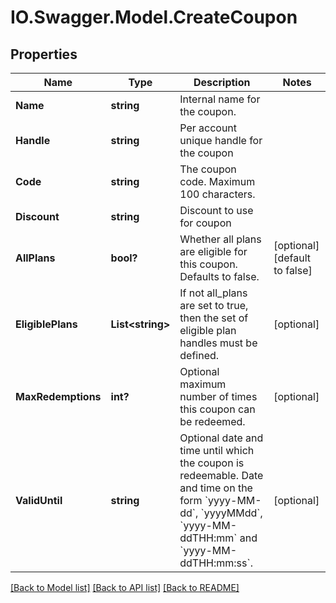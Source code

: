# IO.Swagger.Model.CreateCoupon
## Properties

Name | Type | Description | Notes
------------ | ------------- | ------------- | -------------
**Name** | **string** | Internal name for the coupon. | 
**Handle** | **string** | Per account unique handle for the coupon | 
**Code** | **string** | The coupon code. Maximum 100 characters. | 
**Discount** | **string** | Discount to use for coupon | 
**AllPlans** | **bool?** | Whether all plans are eligible for this coupon. Defaults to false. | [optional] [default to false]
**EligiblePlans** | **List&lt;string&gt;** | If not all_plans are set to true, then the set of eligible plan handles must be defined. | [optional] 
**MaxRedemptions** | **int?** | Optional maximum number of times this coupon can be redeemed. | [optional] 
**ValidUntil** | **string** | Optional date and time until which the coupon is redeemable. Date and time on the form &#x60;yyyy-MM-dd&#x60;, &#x60;yyyyMMdd&#x60;, &#x60;yyyy-MM-ddTHH:mm&#x60; and &#x60;yyyy-MM-ddTHH:mm:ss&#x60;. | [optional] 

[[Back to Model list]](../README.md#documentation-for-models) [[Back to API list]](../README.md#documentation-for-api-endpoints) [[Back to README]](../README.md)

